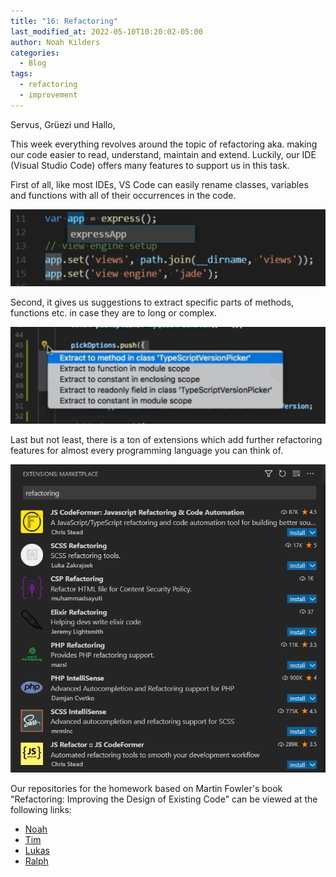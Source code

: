```yaml
---
title: "16: Refactoring"
last_modified_at: 2022-05-10T10:20:02-05:00
author: Noah Kilders
categories:
  - Blog
tags:
  - refactoring
  - improvement
---
```


Servus, Grüezi und Hallo,

This week everything revolves around the topic of refactoring aka. making our code easier to read, understand, maintain and extend. Luckily, our IDE (Visual Studio Code) offers many features to support us in this task.

First of all, like most IDEs, VS Code can easily rename classes, variables and functions with all of their occurrences in the code.

![VS Code Rename Fields](/assets/images/vs-code-rename-fields.png)

Second, it gives us suggestions to extract specific parts of methods, functions etc. in case they are to long or complex.

![VS Code Refactoring Options](/assets/images/vs-code-refactoring-options.png)

Last but not least, there is a ton of extensions which add further refactoring features for almost every programming language you can think of.

![VS Code Refactoring Extensions](/assets/images/vs-code-refactoring-extensions.png)

Our repositories for the homework based on Martin Fowler's book "Refactoring: Improving the Design of Existing Code" can be viewed at the following links:

- [Noah](https://github.com/nkilders/se-refactoring)
- [Tim](https://github.com/TimCzks/Refactoring)
- [Lukas](https://github.com/lukas-hllr/SE2021-Refactoring)
- [Ralph](https://github.com/Ralph-1006/SE-Refactoring)
